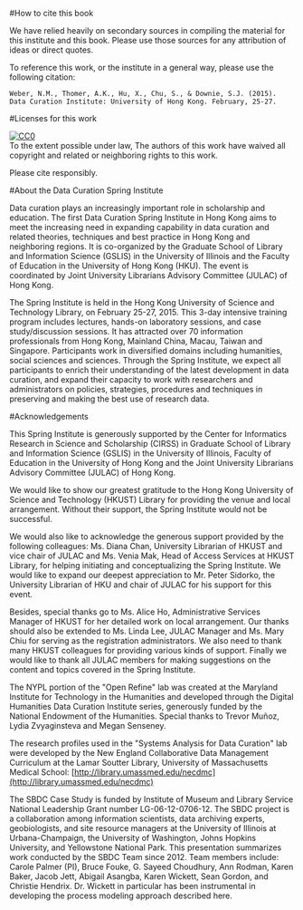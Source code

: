 #How to cite this book

We have relied heavily on secondary sources in compiling the material for this institute and this book. Please use those sources for any attribution of ideas or direct quotes.

To reference this work, or the institute in a general way, please use the following citation: 

`Weber, N.M., Thomer, A.K., Hu, X., Chu, S., & Downie, S.J. (2015). Data Curation Institute: University of Hong Kong. February, 25-27.`

#Licenses for this work

<p xmlns:dct="http://purl.org/dc/terms/">
  <a rel="license"
     href="http://creativecommons.org/publicdomain/zero/1.0/">
    <img src="http://i.creativecommons.org/p/zero/1.0/88x31.png" style="border-style: none;" alt="CC0" />
  </a>
  <br />
  To the extent possible under law,
  <span rel="dct:publisher" resource="[_:publisher]">The authors</span> of this work have waived all copyright and related or neighboring rights to this work.
</p>

Please cite responsibly.

#About the Data Curation Spring Institute

Data curation plays an increasingly important role in scholarship and education. The first Data Curation Spring Institute in Hong Kong aims to meet the increasing need in expanding capability in data curation and related theories, techniques and best practice in Hong Kong and neighboring regions. It is co-organized by the Graduate School of Library and Information Science (GSLIS) in the University of Illinois and the Faculty of Education in the University of Hong Kong (HKU). The event is coordinated by Joint University Librarians Advisory Committee (JULAC) of Hong Kong.
 
The Spring Institute is held in the Hong Kong University of Science and Technology Library, on February 25-27, 2015. This 3-day intensive training program includes lectures, hands-on laboratory sessions, and case study/discussion sessions. It has attracted over 70 information professionals from Hong Kong, Mainland China, Macau, Taiwan and Singapore. Participants work in diversified domains including humanities, social sciences and sciences. Through the Spring Institute, we expect all participants to enrich their understanding of the latest development in data curation, and expand their capacity to work with researchers and administrators on policies, strategies, procedures and techniques in preserving and making the best use of research data.

#Acknowledgements 

This Spring Institute is generously supported by the Center for Informatics Research in Science and Scholarship (CIRSS) in Graduate School of Library and Information Science (GSLIS) in the University of Illinois, Faculty of Education in the University of Hong Kong and the Joint University Librarians Advisory Committee (JULAC) of Hong Kong.

We would like to show our greatest gratitude to the Hong Kong University of Science and Technology (HKUST) Library for providing the venue and local arrangement. Without their support, the Spring Institute would not be successful.

We would also like to acknowledge the generous support provided by the following colleagues: Ms. Diana Chan, University Librarian of HKUST and vice chair of JULAC and Ms. Venia Mak, Head of Access Services at HKUST Library, for helping initiating and conceptualizing the Spring Institute. We would like to expand our deepest appreciation to Mr. Peter Sidorko, the University Librarian of HKU and chair of JULAC for his support for this event. 
  
Besides, special thanks go to Ms. Alice Ho, Administrative Services Manager of HKUST for her detailed work on local arrangement. Our thanks should also be extended to Ms. Linda Lee, JULAC Manager and Ms. Mary Chiu for serving as the registration administrators. We also need to thank many HKUST colleagues for providing various kinds of support. Finally we would like to thank all JULAC members for making suggestions on the content and topics covered in the Spring Institute. 

The NYPL portion of the "Open Refine" lab was created at the Maryland Institute for Technology in the Humanities and developed through the Digital Humanities Data Curation Institute series, generously funded by the National Endowment of the Humanities. Special thanks to Trevor Muñoz, Lydia Zvyaginsteva and Megan Senseney.

The research profiles used in the "Systems Analysis for Data Curation" lab were developed by the New England Collaborative Data Management Curriculum at the  Lamar Soutter Library, University of Massachusetts Medical School: [http://library.umassmed.edu/necdmc](http://library.umassmed.edu/necdmc)

The SBDC Case Study is funded by Institute of Museum and Library Service National Leadership Grant number LG-06-12-0706-12. The SBDC project is a collaboration among information scientists, data archiving experts, geobiologists, and site resource managers at the University of Illinois at Urbana-Champaign, the University of Washington, Johns Hopkins University, and Yellowstone National Park. This presentation summarizes work conducted by the SBDC Team since 2012. Team members include: Carole Palmer (PI), Bruce Fouke, G. Sayeed Choudhury, Ann Rodman, Karen Baker, Jacob Jett, Abigail Asangba, Karen Wickett, Sean Gordon, and Christie Hendrix. Dr. Wickett in particular has been instrumental in developing the process modeling approach described here.
